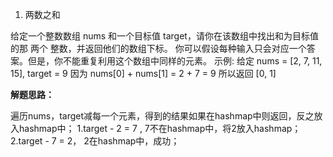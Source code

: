 1. 两数之和

给定一个整数数组 nums 和一个目标值 target，请你在该数组中找出和为目标值的那 两个 整数，并返回他们的数组下标。
你可以假设每种输入只会对应一个答案。但是，你不能重复利用这个数组中同样的元素。
示例:
给定 nums = [2, 7, 11, 15], target = 9
因为 nums[0] + nums[1] = 2 + 7 = 9
所以返回 [0, 1]

**解题思路：**

遍历nums，target减每一个元素，得到的结果如果在hashmap中则返回，反之放入hashmap中；
1.target - 2 = 7 , 7不在hashmap中，将2放入hashmap；
2.target - 7 = 2， 2在hashmap中，成功；